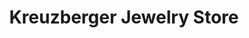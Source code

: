---
title: "Kreuzberger Jewelry Store"
url: /logansport/kreuzberger-jewelry-store/
shop: jewelry
---